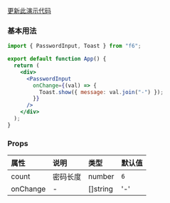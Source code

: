 <div class="block-panel">
        <a class="to-github-link" target="_blank" href=https://github.com/Webang/f6/tree/master/packages/f6/packages/password-input/demo/basic.md>更新此演示代码</a>
        <h3>基本用法</h3>

```jsx
import { PasswordInput, Toast } from "f6";

export default function App() {
  return (
    <div>
      <PasswordInput
        onChange={(val) => {
          Toast.show({ message: val.join("-") });
        }}
      />
    </div>
  );
}
```
</div>
<div class="block-panel">

<h3>Props</h3>

| 属性 | 说明 | 类型 | 默认值 |
| :-  | :- | :- | :- |
| count | 密码长度 | number | `6` |
| onChange | - | []string | '-' |
</div>
